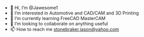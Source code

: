 - 👋 Hi, I’m @Jawesome1
- 👀 I’m interested in Automotive and CAD/CAM and 3D Printing
- 🌱 I’m currently learning FreeCAD MasterCAM
- 💞️ I’m looking to collaborate on anything useful
- 📫 How to reach me stonebraker.jason@yahoo.com

<!---
Jawesome1/Jawesome1 is a ✨ special ✨ repository because its `README.md` (this file) appears on your GitHub profile.
You can click the Preview link to take a look at your changes.
--->
